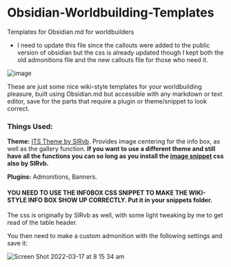 # Obsidian-Worldbuilding-Templates
Templates for Obsidian.md for worldbuilders 

* I need to update this file since the callouts were added to the public version of obsidian but the css is already updated though I kept both the old admonitions file and the new callouts file for those who need it. 

![image](https://user-images.githubusercontent.com/17267764/158693948-6830f272-d1c7-4780-84bf-64c8c2493bc8.png)

These are just some nice wiki-style templates for your worldbuilding pleasure, built using Obsidian.md but accessible with any markdown or text editor, save for the parts that require a plugin or theme/snippet to look correct. 

### Things Used:

**Theme:** [ITS Theme by SlRvb](https://github.com/SlRvb/Obsidian--ITS-Theme). Provides image centering for the info box, as well as the gallery function. **If you want to use a different theme and still have all the functions you can so long as you install the [image snippet](https://github.com/SlRvb/Obsidian--ITS-Theme/blob/main/S%20-%20Images%20Adjustments.css) css also by SlRvb.**

**Plugins:** Admonitions, Banners.

#### YOU NEED TO USE THE INF0BOX CSS SNIPPET TO MAKE THE WIKI-STYLE INFO BOX SHOW UP CORRECTLY. Put it in your snippets folder. 

The css is originally by SlRvb as well, with some light tweaking by me to get read of the table header.

You then need to make a custom admonition with the following settings and save it: 

![Screen Shot 2022-03-17 at 8 15 34 am](https://user-images.githubusercontent.com/17267764/158692353-24df2242-9cf0-4932-90a7-fc07afb5aa55.png)

